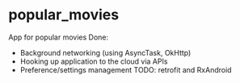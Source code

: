 # popular_movies
App for popular movies
Done:
+ Background networking (using AsyncTask, OkHttp) 
+ Hooking up application to the cloud via APIs
+ Preference/settings management
TODO: retrofit and RxAndroid
